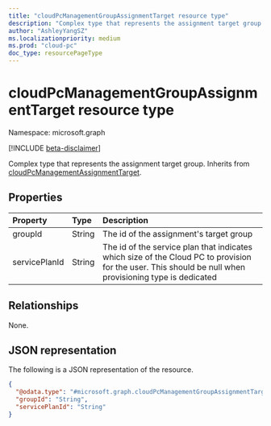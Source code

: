 ```yaml
---
title: "cloudPcManagementGroupAssignmentTarget resource type"
description: "Complex type that represents the assignment target group. Base type: CloudPcManagementAssignmentTarget"
author: "AshleyYangSZ"
ms.localizationpriority: medium
ms.prod: "cloud-pc"
doc_type: resourcePageType
---
```


# cloudPcManagementGroupAssignmentTarget resource type

Namespace: microsoft.graph

[!INCLUDE [beta-disclaimer](../../includes/beta-disclaimer.md)]

Complex type that represents the assignment target group.
Inherits from [cloudPcManagementAssignmentTarget](../resources/cloudpcmanagementassignmenttarget.md).

## Properties

|Property|Type|Description|
|:---|:---|:---|
|groupId|String|The id of the assignment's target group|
|servicePlanId|String|The id of the service plan that indicates which size of the Cloud PC to provision for the user. This should be null when provisioning type is dedicated|

## Relationships

None.

## JSON representation

The following is a JSON representation of the resource.
<!-- {
  "blockType": "resource",
  "baseType": "microsoft.graph.cloudPcManagementAssignmentTarget",
  "@odata.type": "microsoft.graph.cloudPcManagementGroupAssignmentTarget"
}
-->

``` json
{
  "@odata.type": "#microsoft.graph.cloudPcManagementGroupAssignmentTarget",
  "groupId": "String",
  "servicePlanId": "String"
}
```
